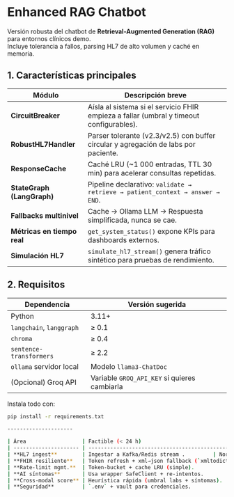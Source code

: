 # Enhanced RAG Chatbot

Versión robusta del chatbot de **Retrieval-Augmented Generation (RAG)** para entornos clínicos demo.  
Incluye tolerancia a fallos, parsing HL7 de alto volumen y caché en memoria.

## 1. Características principales
| Módulo | Descripción breve |
|--------|-------------------|
| **CircuitBreaker** | Aísla al sistema si el servicio FHIR empieza a fallar (umbral y timeout configurables). |
| **RobustHL7Handler** | Parser tolerante (v2.3/v2.5) con buffer circular y agregación de labs por paciente. |
| **ResponseCache** | Caché LRU (~1 000 entradas, TTL 30 min) para acelerar consultas repetidas. |
| **StateGraph (LangGraph)** | Pipeline declarativo: `validate → retrieve → patient_context → answer → END`. |
| **Fallbacks multinivel** | Cache → Ollama LLM → Respuesta simplificada, nunca se cae. |
| **Métricas en tiempo real** | `get_system_status()` expone KPIs para dashboards externos. |
| **Simulación HL7** | `simulate_hl7_stream()` genera tráfico sintético para pruebas de rendimiento. |

## 2. Requisitos

| Dependencia | Versión sugerida |
|-------------|------------------|
| Python | 3.11+ |
| `langchain`, `langgraph` | ≥ 0.1 |
| `chroma` | ≥ 0.4 |
| `sentence-transformers` | ≥ 2.2 |
| `ollama` servidor local | Modelo `llama3-ChatDoc` |
| (Opcional) Groq API | Variable `GROQ_API_KEY` si quieres cambiarla |

Instala todo con:

```bash
pip install -r requirements.txt

---------------------

| Área                  | Factible (< 24 h)                                      | Requiere más tiempo                            |
| --------------------- | ------------------------------------------------------ | ---------------------------------------------- |
| **HL7 ingest**        | Ingestar a Kafka/Redis stream .         | Normalización completa HL7 v2.x, mapping FHIR. |
| **FHIR resiliente**   | Token refresh + xml→json fallback (`xmltodict.parse`). | Unificación de 5 EHR en FHIR-mapper.           |
| **Rate-limit mgmt.**  | Token-bucket + cache LRU (simple).                     | Monitoreo dinámico + auto-scaling workers.     |
| **AI síntomas**       | Usa wrapper SafeClient + re-intentos.                  | Consistencia LLM (reinforcement feedback).     |
| **Cross-modal score** | Heurística rápida (umbral labs + síntomas).            | Modelo ML/graph basado en histórico.           |
| **Seguridad**         | `.env` + vault para credenciales.                      | IAM granular + logging PHI compliant.          |
